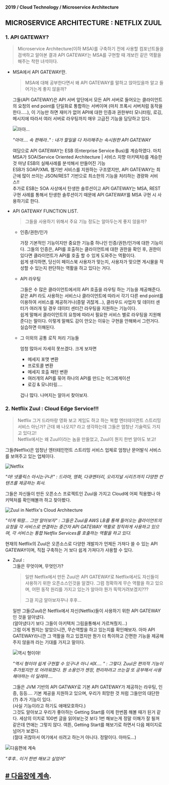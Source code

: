 #### 2019 / Cloud Technology / Microservice Architecture

## MICROSERVICE ARCHITECTURE : NETFLIX ZUUL

### 1. API GATEWAY?

> Microservice Architecture(이하 MSA)를 구축하기 전에 사용할 컴포넌트들을 검색하고 알아본 결과 API GATEWAY는 MSA를 구현할 때 개보린 같은 역활을 해주는 착한 녀석이다.

- MSA에서 API GATEWAY란.

  > MSA에 대해 공부한다면서 왜 API GATEWAY를 말하고 앉아있을까 알고 들어가는게 좋지 않을까?

  

  그들(API GATEWAY)은 API 서버 앞단에서 모든 API 서버로 들어오는 클라이언트의 요청의 end point를 단일화로 통합하는 서버이며 (마치 프록시 서버처럼 동작을 한다.....), 이 기능만 하면 재미가 없어 API에 대한 인증과 권한부터 모니터링, 로깅, 메시지에 따라서 여러 서버로 라우팅까지 매우 고급진 기능을 담당하고 있다.

  

  ![아아...](./pic/zuul_1.png)

  *"아아.... 속 편해라.." : 내가 할일을 다 처리해주는 속시원한 API GATEWAY*

  

  여담으로 API GATEWAY는 ESB (Enterprise Service Bus)를 계승하였다. 마치 MSA가 SOA(Service Oriented Architecture | 서비스 지향 아키텍처)를 계승한 것 마냥 ESB의 실패사례를 분석해서 만들어진 기능<br/>ESB가 SOAP/XML 웹기반 서비스를 지원하는 구조였지만, API GATEWAY는 최근에 많이 쓰이는 JSON/REST 기반으로 최소한의 기능을 처리하는 경량화 서비스!! <br/>추가로 ESB는 SOA 사상에서 탄생한 솔루션이고 API GATEWAY는 MSA, REST 구현 사례를 통해서 탄생한 솔루션이기 때문에 API GATEWAY를 MSA 구현 시 사용하기로 한다.

  

- API GATEWAY FUNCTION LIST.

  > 그들을 사용하기 위해서 주요 기능 정도는 알아두는게 좋지 않을까?

  

  - 인증/권한/인가

    가장 기본적인 기능이지만 중요한 기능중 하나인 인증/권한/인가에 대한 기능이다. 그들의 인증은, API를 호출하는 클라이언트에 대한 권한을 확인 후, 권한이 있다면 클라이언트가 API를 호출 할 수 있게 도와주는 역활이다.<br/>쉽게 생각하면, 당신이 페이스북 사용자가 맞는지, 사용자가 맞으면 게시물을 작성할 수 있는지 판단하는 역활을 하고 있다는 거다.

    

  - API 라우팅

    그들은 수 많은 클라이언트에서의 API 호출을 라우팅 하는 기능을 제공해준다. 같은 API 라도 사용하는 서비스나 클라이언트에 따라서 각기 다른 end point를 이용하여 서비스를 제공하거나(증말 귀찮게...), 클라우드 사업자 및 데이터 센터가 여러개 일 경우 데이터 센터간 라우팅을 지원하는 기능이다.<br/>쉽게 말해서 클라이언트의 요청에 따라서 필요한 서비스 별로 라우팅을 지원해 준다는 말이다. 이렇게 말해도 감이 안오는 이유는 구현을 안해봐서 그런거다. 실습하면 이해된다.

    

  - 그 이외의 공통 로직 처리 기능들

    엄청 많아서 자세히 못쓰겠다. 크게 보자면 

    - 메세지 포맷 변환
    - 프로토콜 변환
    - 메세지 호출 패턴 변환
    - 여러개의 API를 묶어 하나의 API를 만드는 어그레게이션
    - 로깅 & 모니터링....

    겁나 많다. 나머지는 알아서 찾아보자.

### 2. Netflix Zuul : Cloud Edge Service!!!

> Netflix 그거 드라마랑 영화 보고 게임도 하고 하는 복합 엔터테이먼트 스트리밍 서비스 아닌가? 근데 왜 나오지? 라고 생각하는데 그들은 엄청난 기술력도 가지고 있다고!<br/>Netflix에서는 왜 Zuul이라는 놈을 만들었고, Zuul이 뭔지 한번 알아도 보고!
>

그들(Netflix)은 엄청난 엔터테인먼트 스트리밍 서비스 업체로 엄청난 문어발식 서비스를 보여주고 있는 업체이다.

![Netflix](https://upload.wikimedia.org/wikipedia/commons/thumb/0/08/Netflix_2015_logo.svg/200px-Netflix_2015_logo.svg.png)

*"아! 넷플릭스 아시는구나!" : 드라마, 영화, 다큐멘터리, 오리지널 시리즈까지 다양한 컨텐츠를 제공하는 회사.*

그들은 자신들이 만든 오픈소스 프로젝트인 Zuul을 가지고 Cloud에 어찌 적용했나 아키텍처를 확인해볼까 하고 찾아봤다.

![Zuul in Netflix's Cloud Architecture](./pic/zuul_2.png)

*"이게 뭐람... 그만 알아보자" : 그들은 Zuul을 AWS LB를 통해 들어오는 클라이언트의 요청을 각 서비스로 연결하는 중간자 API GATEWAY 역활로 정직하게 사용하고 있으며, 각 서비스는 통합 Netflix Services를 호출하는 역활을 하고 있다.*

현재의 Netflix의 Zuul은 오픈소스로 다양한 개발자가 언제든 가져다 쓸 수 있는 API GATEWAY이며, 직접 구축하는 거 보다 쉽게 가져다가 사용할 수 있다.

- Zuul :<br/>그들은 무엇이며, 무엇인가?

  > 일딴 Netflix에서 만든 Zuul은 API GATEWAY로 Netflix에서도 자신들이 사용하기 위한 오픈소스인것을 알겠다.    그럼 정확하게 무슨 역활을 하고 있으며, 어떤 동작 원리를 가지고 있는가 알아야 뭔가 뚝딱거려보겠지???
  >
  > 그걸 지금 알아보자꾸나 후후...


  일딴 그들(Zuul)은 Netflix에서 자신(Netflix)들이 사용하기 위한 API GATEWAY인 것을 알아냈다. <br/>(알아냈다기 보다 그들이 아키텍처 그림을통해서 가르쳐줬지...)<br/>그럼 이게 뭔지는 알았으니깐, 무슨역할을 하고 있는지를 확인해보자. 아마 API GATEWAY라니깐 그 역활을 하고 있겠지만 뭔가 더 특이하고 간편한 기능을 제공해 주지 않을까 라는 기대를 가지고 말이다.

  

  ![역시 형이야!](./pic/zuul_3.jpg)

  *"역시 형이야 쉽게 구현할 수 있구나! 아니 씨X.... " : 그렇다. Zuul은 편의적 기능이 추가됬지만 또 어려워졌다. 뭔 소용인가 젠장, 편리하려고 쓰는걸 또 공부해서 사용해야하는 이 딜레마....*

   

  그들은 JVM 기반의 API GATWAY로 기본 API GATEWAY가 제공하는 라우팅, 인증, 등등.... 기본 제공을 지원하고 있으며, 우리가 희망한 것 처럼 그들만의 대단한(?) 추가 기능이 있다.<br/> (사실 기능이라고 하기도 애매모호하다.) <br/>그것도 알아보고 우리가 좋아하는 Getting Start를 이제 한번쯤 해볼 때가 된거 같다. 세상의 이치로 100번 글을 읽어보는것 보다 1번 해보는게 정말 이해가 잘 될꺼 같은데 연애는 그렇지 않다. 여튼, Getting Start를 해보기로 하면서 다음 페이지로 넘어가 보겠다.<br/> (절대 귀찮아서 여기에서 쉬려고 하는거 아니다. 정말이다. 아마도...)

![다음편에 계속](./pic/zuul_4.jpg)

*"후후.. 이거 한번 해보고 싶었어"*

## [# 다음장에 계속](./README2.md).